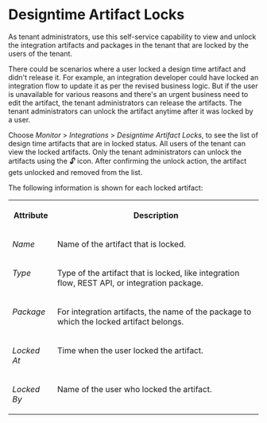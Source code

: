 <!-- loio5b3ecb8c0300446daa2f196e74943a42 -->

<link rel="stylesheet" type="text/css" href="../css/sap-icons.css"/>

# Designtime Artifact Locks

As tenant administrators, use this self-service capability to view and unlock the integration artifacts and packages in the tenant that are locked by the users of the tenant.

There could be scenarios where a user locked a design time artifact and didn't release it. For example, an integration developer could have locked an integration flow to update it as per the revised business logic. But if the user is unavailable for various reasons and there's an urgent business need to edit the artifact, the tenant administrators can release the artifacts. The tenant administrators can unlock the artifact anytime after it was locked by a user.

Choose *Monitor* \> *Integrations* \> *Designtime Artifact Locks*, to see the list of design time artifacts that are in locked status. All users of the tenant can view the locked artifacts. Only the tenant administrators can unlock the artifacts using the :unlock: icon. After confirming the unlock action, the artifact gets unlocked and removed from the list.

The following information is shown for each locked artifact:


<table>
<tr>
<th valign="top">

Attribute

</th>
<th valign="top">

Description

</th>
</tr>
<tr>
<td valign="top">

*Name* 

</td>
<td valign="top">

Name of the artifact that is locked.

</td>
</tr>
<tr>
<td valign="top">

*Type* 

</td>
<td valign="top">

Type of the artifact that is locked, like integration flow, REST API, or integration package.

</td>
</tr>
<tr>
<td valign="top">

*Package* 

</td>
<td valign="top">

For integration artifacts, the name of the package to which the locked artifact belongs.

</td>
</tr>
<tr>
<td valign="top">

*Locked At* 

</td>
<td valign="top">

Time when the user locked the artifact.

</td>
</tr>
<tr>
<td valign="top">

*Locked By* 

</td>
<td valign="top">

Name of the user who locked the artifact.

</td>
</tr>
</table>

